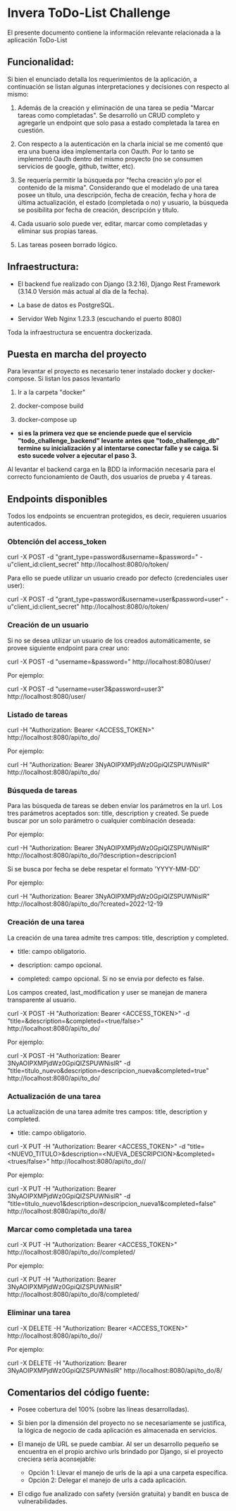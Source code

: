 # Invera ToDo-List Challenge


El presente documento contiene la información relevante relacionada a la aplicación ToDo-List

## Funcionalidad:

Si bien el enunciado detalla los requerimientos de la aplicación, a continuación se listan algunas interpretaciones y decisiones con respecto al mismo:

1. Además de la creación y eliminación de una tarea se pedía "Marcar tareas como completadas". Se desarrolló un CRUD completo y agregarle un endpoint que solo pasa a estado completada la tarea en cuestión. 

2. Con respecto a la autenticación en la charla inicial se me comentó que era una buena idea implementarla con Oauth. Por lo tanto se implementó Oauth dentro del mismo proyecto (no se consumen servicios de google, github, twitter, etc).

3. Se requería permitir la búsqueda por "fecha creación y/o por el contenido de la misma". Considerando que el modelado de una tarea posee un título, una descripción, fecha de creación, fecha y hora de última actualización, el estado (completada o no) y usuario, la búsqueda se posibilita por fecha de creación, descripción y título. 

4. Cada usuario solo puede ver, editar, marcar como completadas  y eliminar sus propias tareas.

5. Las tareas poseen borrado lógico.


## Infraestructura:

- El backend fue realizado con Django (3.2.16), Django Rest Framework (3.14.0 Versión más actual al día de la fecha).

- La base de datos es PostgreSQL.

- Servidor Web Nginx 1.23.3 (escuchando el puerto 8080)

Toda la infraestructura se encuentra dockerizada.

## Puesta en marcha del proyecto

Para levantar el proyecto es necesario tener instalado docker y docker-compose. Si listan los pasos levantarlo

1. Ir a la carpeta "docker"

2. docker-compose build

3. docker-compose up

* **si es la primera vez que se enciende puede que el servicio "todo_challenge_backend" levante antes que "todo_challenge_db" termine su inicialización y al intentarse conectar falle y se caiga. Si esto sucede volver a ejecutar el paso 3.**

Al levantar el backend carga en la BDD la información necesaria para el correcto funcionamiento de Oauth, dos usuarios de prueba y 4 tareas.


## Endpoints disponibles

 Todos los endpoints se encuentran protegidos, es decir, requieren usuarios autenticados.

### Obtención del access_token

curl -X POST -d "grant_type=password&username=<USER>&password=<PASSWORD>" -u"client_id:client_secret" http://localhost:8080/o/token/

Para ello se puede utilizar un usuario creado por defecto (credenciales user user):

curl -X POST -d "grant_type=password&username=user&password=user" -u"client_id:client_secret" http://localhost:8080/o/token/
  
### Creación de un usuario

Si no se desea utilizar un usuario de los creados automáticamente, se provee siguiente endpoint para crear uno:

curl -X POST -d "username=<USER>&password=<PASSWORD>" http://localhost:8080/user/
  
Por ejemplo:

curl -X POST -d "username=user3&password=user3" http://localhost:8080/user/
  
### Listado de tareas
curl -H "Authorization: Bearer <ACCESS_TOKEN>" http://localhost:8080/api/to_do/
  
Por ejemplo:
 
curl -H "Authorization: Bearer 3NyAOIPXMPjdWz0GpiQIZSPUWNislR" http://localhost:8080/api/to_do/
 

### Búsqueda de tareas

Para las búsqueda de tareas se deben enviar los parámetros en la url. Los tres parámetros aceptados son: title, description y created. Se puede buscar por un solo parámetro o cualquier combinación deseada:

Por ejemplo:
 
curl -H "Authorization: Bearer 3NyAOIPXMPjdWz0GpiQIZSPUWNislR" http://localhost:8080/api/to_do/?description=descripcion1
 
Si se busca por fecha se debe respetar el formato 'YYYY-MM-DD'
 
Por ejemplo:
 
curl -H "Authorization: Bearer 3NyAOIPXMPjdWz0GpiQIZSPUWNislR" http://localhost:8080/api/to_do/?created=2022-12-19

 
### Creación de una tarea
 
 La creación de una tarea admite tres campos: title, description y completed. 
 
 - title: campo obligatorio.
 
 - description: campo opcional.

 - completed: campo opcional. Si no se envia por defecto es false.
 
 Los campos created, last_modification y user se manejan de manera transparente al usuario.
 
curl -X POST  -H "Authorization: Bearer <ACCESS_TOKEN>" -d "title=<TITULO>&description=<DESCRIPCION>&completed=<true/false>"  http://localhost:8080/api/to_do/
 
 Por ejemplo:
 
curl -X POST  -H "Authorization: Bearer 3NyAOIPXMPjdWz0GpiQIZSPUWNislR" -d "title=titulo_nuevo&description=descripcion_nueva&completed=true"  http://localhost:8080/api/to_do/

 
 ### Actualización de una tarea
 
 La actualización de una tarea admite tres campos: title, description y completed. 
 
 - title: campo obligatorio.
 
  curl -X PUT  -H "Authorization: Bearer <ACCESS_TOKEN>" -d "title=<NUEVO_TITULO>&description=<NUEVA_DESCRIPCION>&completed=<trues/false>"  http://localhost:8080/api/to_do/<ID>/
 
 Por ejemplo:
 
 curl -X PUT  -H "Authorization: Bearer 3NyAOIPXMPjdWz0GpiQIZSPUWNislR" -d "title=titulo_nuevo1&description=descripcion_nueva1&completed=false"  http://localhost:8080/api/to_do/8/

 
  ### Marcar como completada una tarea
 
  curl -X PUT  -H "Authorization: Bearer <ACCESS_TOKEN>"  http://localhost:8080/api/to_do/<ID>/completed/
 
 Por ejemplo:
 
 curl -X PUT  -H "Authorization: Bearer 3NyAOIPXMPjdWz0GpiQIZSPUWNislR"  http://localhost:8080/api/to_do/8/completed/

 ### Eliminar una tarea
 
 curl -X DELETE  -H "Authorization: Bearer <ACCESS_TOKEN>"  http://localhost:8080/api/to_do/<ID>/
 
 Por ejemplo:
 
 curl -X DELETE  -H "Authorization: Bearer 3NyAOIPXMPjdWz0GpiQIZSPUWNislR"  http://localhost:8080/api/to_do/8/

 
## Comentarios del código fuente:
 
- Posee cobertura del 100% (sobre las líneas desarrolladas).

- Si bien por la dimensión del proyecto no se necesariamente se justifica, la lógica de negocio de cada aplicación es almacenada en servicios.
 
- El manejo de URL se puede cambiar. Al ser un desarrollo pequeño se encuentra en el propio archivo urls brindado por Django, si el proyecto creciera sería aconsejable:
    - Opción 1:  Llevar el manejo de urls de la api a una carpeta específica. 
    - Opción 2: Delegar el manejo de urls a cada aplicación.
 
- El cdigo fue analizado con safety (versión gratuita) y bandit en busca de vulnerabilidades. 
